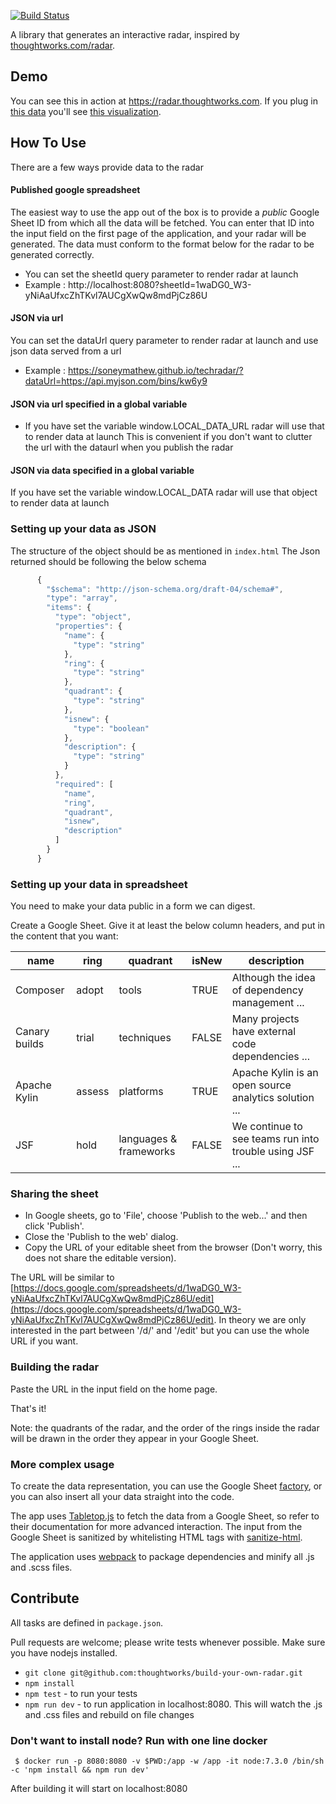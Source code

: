 [![Build Status](https://snap-ci.com/thoughtworks/build-your-own-radar/branch/master/build_image)](https://snap-ci.com/thoughtworks/build-your-own-radar/branch/master)

A library that generates an interactive radar, inspired by [thoughtworks.com/radar](http://thoughtworks.com/radar).

## Demo

You can see this in action at https://radar.thoughtworks.com. If you plug in [this data](https://docs.google.com/spreadsheets/d/1YXkrgV7Y6zShiPeyw4Y5_19QOfu5I6CyH5sGnbkEyiI/) you'll see [this visualization](https://soneymathew.github.io/techradar/?sheetId=1YXkrgV7Y6zShiPeyw4Y5_19QOfu5I6CyH5sGnbkEyiI). 

## How To Use

There are a few ways provide data to the radar

#### Published google spreadsheet
The easiest way to use the app out of the box is to provide a *public* Google Sheet ID from which all the data will be fetched. You can enter that ID into the input field on the first page of the application, and your radar will be generated. The data must conform to the format below for the radar to be generated correctly.
* You can set the sheetId query parameter to render radar at launch
* Example : http://localhost:8080?sheetId=1waDG0_W3-yNiAaUfxcZhTKvl7AUCgXwQw8mdPjCz86U

#### JSON via url
You can set the dataUrl query parameter to render radar at launch and use json data served from a url
* Example : https://soneymathew.github.io/techradar/?dataUrl=https://api.myjson.com/bins/kw6y9

#### JSON via url specified in a global variable
* If you have set the variable window.LOCAL_DATA_URL radar will use that to render data at launch
This is convenient if you don't want to clutter the url with the dataurl when you publish the radar

#### JSON via data specified in a global variable
If you have set the variable window.LOCAL_DATA radar will use that object to render data at launch

### Setting up your data as JSON
The structure of the object should be as mentioned in `index.html`
The Json returned should be following the below schema
```javascript
      {
        "$schema": "http://json-schema.org/draft-04/schema#",
        "type": "array",
        "items": {
          "type": "object",
          "properties": {
            "name": {
              "type": "string"
            },
            "ring": {
              "type": "string"
            },
            "quadrant": {
              "type": "string"
            },
            "isnew": {
              "type": "boolean"
            },
            "description": {
              "type": "string"
            }
          },
          "required": [
            "name",
            "ring",
            "quadrant",
            "isnew",
            "description"
          ]
        }
      } 
```

### Setting up your data in spreadsheet

You need to make your data public in a form we can digest.

Create a Google Sheet. Give it at least the below column headers, and put in the content that you want:

| name          | ring   | quadrant               | isNew | description                                             |
|---------------|--------|------------------------|-------|---------------------------------------------------------|
| Composer      | adopt  | tools                  | TRUE  | Although the idea of dependency management ...          |
| Canary builds | trial  | techniques             | FALSE | Many projects have external code dependencies ...       |
| Apache Kylin  | assess | platforms              | TRUE  | Apache Kylin is an open source analytics solution ...   |
| JSF           | hold   | languages & frameworks | FALSE | We continue to see teams run into trouble using JSF ... |

### Sharing the sheet

* In Google sheets, go to 'File', choose 'Publish to the web...' and then click 'Publish'.
* Close the 'Publish to the web' dialog.
* Copy the URL of your editable sheet from the browser (Don't worry, this does not share the editable version). 

The URL will be similar to [https://docs.google.com/spreadsheets/d/1waDG0_W3-yNiAaUfxcZhTKvl7AUCgXwQw8mdPjCz86U/edit](https://docs.google.com/spreadsheets/d/1waDG0_W3-yNiAaUfxcZhTKvl7AUCgXwQw8mdPjCz86U/edit). In theory we are only interested in the part between '/d/' and '/edit' but you can use the whole URL if you want.

### Building the radar

Paste the URL in the input field on the home page.

That's it!

Note: the quadrants of the radar, and the order of the rings inside the radar will be drawn in the order they appear in your Google Sheet.

### More complex usage

To create the data representation, you can use the Google Sheet [factory](/src/util/factory.js), or you can also insert all your data straight into the code.

The app uses [Tabletop.js](https://github.com/jsoma/tabletop) to fetch the data from a Google Sheet, so refer to their documentation for more advanced interaction.  The input from the Google Sheet is sanitized by whitelisting HTML tags with [sanitize-html](https://github.com/punkave/sanitize-html).

The application uses [webpack](https://webpack.github.io/) to package dependencies and minify all .js and .scss files.

## Contribute

All tasks are defined in `package.json`.

Pull requests are welcome; please write tests whenever possible. 
Make sure you have nodejs installed.

- `git clone git@github.com:thoughtworks/build-your-own-radar.git`
- `npm install`
- `npm test` - to run your tests
- `npm run dev` - to run application in localhost:8080. This will watch the .js and .css files and rebuild on file changes

### Don't want to install node? Run with one line docker

     $ docker run -p 8080:8080 -v $PWD:/app -w /app -it node:7.3.0 /bin/sh -c 'npm install && npm run dev'

After building it will start on localhost:8080
